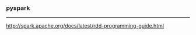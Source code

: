 ### pyspark
---
http://spark.apache.org/docs/latest/rdd-programming-guide.html

```
```

```
```

```
```


